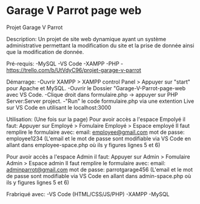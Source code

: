 # Garage V Parrot page web
Projet Garage V Parrot

Description:
Un projet de site web dynamique ayant un système administrative permettant la modification du site et la prise de donnée ainsi que la modification de donnée.

Pré-requis:
-MySQL
-VS Code
-XAMPP
-PHP
-https://trello.com/b/UtVdyC96/projet-garage-v-parrot

Démarrage:
-Ouvrir XAMPP > XAMPP control Panel > Appuyer sur "start" pour Apache et MySQL.
-Ouvrir le Dossier "Garage-V-Parrot-page-web avec VS Code.
-Clique droit dans formulaire.php -> appuyer sur PHP Server:Server project.
-"Run" le code formulaire.php via une extention Live sur VS Code en utilisant le localhost:3000

Utilisation:
(Une fois sur la page)
Pour avoir accès a l'espace Empolyé il faut:
Appuyer sur Employé > Fomulaire Employé > Espace employé
Il faut remplire le formulaire avec:
email: employee@gmail.com 
mot de passe: employee1234
(L'email et le mot de passe sont modifiable via VS Code en allant dans employee-space.php où ils y figures lignes 5 et 6)

Pour avoir accès a l'espace Admin il faut:
Appuyer sur Admin > Fomulaire Admin > Espace admin
Il faut remplire le formulaire avec: 
email: adminparrot@gmail.com 
mot de passe: parrotgarage456
(L'email et le mot de passe sont modifiable via VS Code en allant dans admin-space.php où ils y figures lignes 5 et 6)

Frabriqué avec:
-VS Code (HTML/CSS/JS/PHP)
-XAMPP
-MySQL
